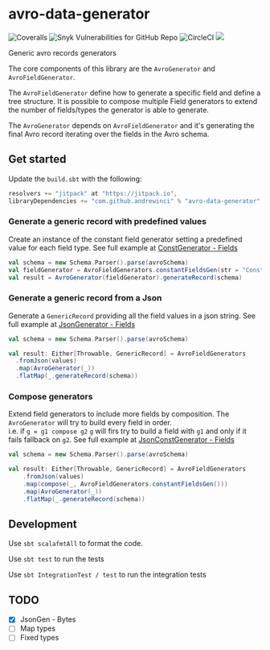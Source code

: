 # avro-data-generator
![Coveralls](https://img.shields.io/coveralls/github/andrewinci/avro-data-generator)
![Snyk Vulnerabilities for GitHub Repo](https://img.shields.io/snyk/vulnerabilities/github/andrewinci/avro-data-generator)
![CircleCI](https://img.shields.io/circleci/build/github/andrewinci/avro-data-generator)
[![](https://jitpack.io/v/andrewinci/avro-data-generator.svg)](https://jitpack.io/#andrewinci/avro-data-generator)

Generic avro records generators

The core components of this library are the `AvroGenerator` and `AvroFieldGenerator`.

The `AvroFieldGenerator` define how to generate a specific field and define a tree structure.
It is possible to compose multiple Field generators to extend the number of fields/types the generator
is able to generate.

The `AvroGenerator` depends on `AvroFieldGenerator` and it's generating the final Avro record
iterating over the fields in the Avro schema.

## Get started

Update the `build.sbt` with the following:
```scala
resolvers += "jitpack" at "https://jitpack.io",
libraryDependencies += "com.github.andrewinci" % "avro-data-generator" % "<latest-tag>"
```

### Generate a generic record with predefined values
Create an instance of the constant field generator setting a predefined value
for each field type. See full example at [ConstGenerator - Fields](src/main/scala/com/github/andrewinci/examples/ConstGenerator.scala)
```scala
val schema = new Schema.Parser().parse(avroSchema)
val fieldGenerator = AvroFieldGenerators.constantFieldsGen(str = "Constant value for every string")
val result = AvroGenerator(fieldGenerator).generateRecord(schema)
```

### Generate a generic record from a Json
Generate a `GenericRecord` providing all the field values in a json string. 
See full example at [JsonGenerator - Fields](src/main/scala/com/github/andrewinci/examples/JsonGenerator.scala)
```scala
val schema = new Schema.Parser().parse(avroSchema)

val result: Either[Throwable, GenericRecord] = AvroFieldGenerators
  .fromJson(values)
  .map(AvroGenerator(_))
  .flatMap(_.generateRecord(schema))
```

### Compose generators
Extend field generators to include more fields by composition.
The `AvroGenerator` will try to build every field in order.  
i.e. if `g = g1 compose g2` `g` will firs try to build a field with `g1` and only if it fails 
fallback on `g2`. See full example at [JsonConstGenerator - Fields](src/main/scala/com/github/andrewinci/examples/JsonConstGenerator.scala)

```scala
val schema = new Schema.Parser().parse(avroSchema)

val result: Either[Throwable, GenericRecord] = AvroFieldGenerators
    .fromJson(values)
    .map(compose(_, AvroFieldGenerators.constantFieldsGen()))
    .map(AvroGenerator(_))
    .flatMap(_.generateRecord(schema))
```

## Development

Use `sbt scalafmtAll` to format the code.

Use `sbt test` to run the tests

Use `sbt IntegrationTest / test` to run the integration tests


## TODO
- [x] JsonGen - Bytes
- [ ] Map types
- [ ] Fixed types